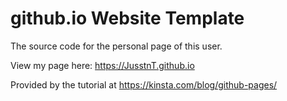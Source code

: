 # github.io Website Template
The source code for the personal page of this user.

View my page here: https://JusstnT.github.io

Provided by the tutorial at https://kinsta.com/blog/github-pages/
